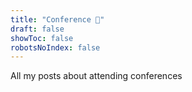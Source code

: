 ```yaml
---
title: "Conference 📢"
draft: false
showToc: false
robotsNoIndex: false
---
```


All my posts about attending conferences